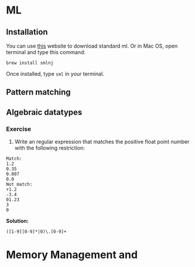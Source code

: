 # ML
## Installation
You can use [this](https://www.smlnj.org/) website to download standard ml. Or in Mac OS, open terminal and type this command:
```
brew install smlnj
```
Once installed, type `sml` in your terminal.
## Pattern matching
## Algebraic datatypes


### Exercise
1. Write an regular expression that matches the positive float point number with the following restriction:
```
Match:
1.2
0.35
0.007
0.0
Not match:
+1.2
-3.4
01.23
3
0
```

**Solution:**
    <p>

```
([1-9][0-9]*|0)\.[0-9]+
```
   </p>


# Memory Management and 

